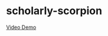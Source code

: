 # scholarly-scorpion

[Video Demo](https://drive.google.com/file/d/1F2L3MiXiL1Pg3H80ZY46P9_c6mHKBsC-/view)
